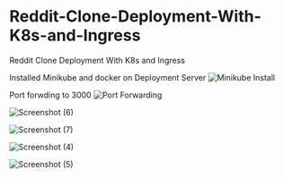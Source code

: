 # Reddit-Clone-Deployment-With-K8s-and-Ingress
Reddit Clone Deployment With K8s and Ingress

Installed Minikube and docker on Deployment Server
![Minikube Install](https://github.com/samleti-balaji/Reddit-Clone-Deployment-With-K8s-and-Ingress/assets/117742347/b68b945f-696c-48e5-8b5e-91754ff0590c)

Port forwding to 3000
![Port Forwarding](https://github.com/samleti-balaji/Reddit-Clone-Deployment-With-K8s-and-Ingress/assets/117742347/d75cbcab-be3f-4611-b6af-71111ad9f79f)

![Screenshot (6)](https://github.com/samleti-balaji/Reddit-Clone-Deployment-With-K8s-and-Ingress/assets/117742347/9efb7fcc-8bac-418b-a7b0-f1085a7e4f86)

![Screenshot (7)](https://github.com/samleti-balaji/Reddit-Clone-Deployment-With-K8s-and-Ingress/assets/117742347/3e5d122a-926c-41ca-a212-8eed4a0d646f)

![Screenshot (4)](https://github.com/samleti-balaji/Reddit-Clone-Deployment-With-K8s-and-Ingress/assets/117742347/38826768-cb6e-4529-8568-6941a32f2bdd)

![Screenshot (5)](https://github.com/samleti-balaji/Reddit-Clone-Deployment-With-K8s-and-Ingress/assets/117742347/50052713-33c9-4579-bab6-508f4732de18)
